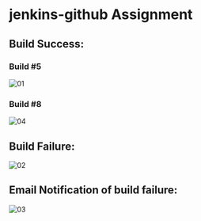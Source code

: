 # jenkins-github Assignment

## Build Success:
### Build #5
![01](https://user-images.githubusercontent.com/7935495/51973384-8324b180-24a3-11e9-8d60-6cd1a18d956b.jpeg)

### Build #8
![04](https://user-images.githubusercontent.com/7935495/51973412-96378180-24a3-11e9-8991-631407c64666.jpeg)

## Build Failure:
![02](https://user-images.githubusercontent.com/7935495/51973395-8a4bbf80-24a3-11e9-906a-62c0a1a67c1a.jpeg)

## Email Notification of build failure:
![03](https://user-images.githubusercontent.com/7935495/51973402-8f107380-24a3-11e9-8988-6e41a3def32f.jpeg)
